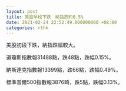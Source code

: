```yaml
---
layout: post
title: 美股早段下跌　納指跌約0.5%
date: 2021-02-24 22:52:49.000000000 +08:00
categories: rthk
---
```


美股初段下跌，納指跌幅較大。

道瓊斯指數報31488點，跌48點，跌幅0.15%。

納斯達克指數報13399點，跌66點，跌幅0.49%。

標準普爾500指數報3876畸，跌5點，跌幅0.13%。
